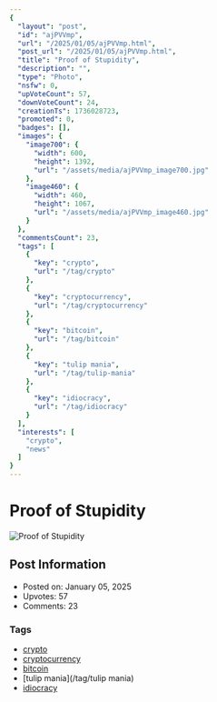 ```yaml
---
{
  "layout": "post",
  "id": "ajPVVmp",
  "url": "/2025/01/05/ajPVVmp.html",
  "post_url": "/2025/01/05/ajPVVmp.html",
  "title": "Proof of Stupidity",
  "description": "",
  "type": "Photo",
  "nsfw": 0,
  "upVoteCount": 57,
  "downVoteCount": 24,
  "creationTs": 1736028723,
  "promoted": 0,
  "badges": [],
  "images": {
    "image700": {
      "width": 600,
      "height": 1392,
      "url": "/assets/media/ajPVVmp_image700.jpg"
    },
    "image460": {
      "width": 460,
      "height": 1067,
      "url": "/assets/media/ajPVVmp_image460.jpg"
    }
  },
  "commentsCount": 23,
  "tags": [
    {
      "key": "crypto",
      "url": "/tag/crypto"
    },
    {
      "key": "cryptocurrency",
      "url": "/tag/cryptocurrency"
    },
    {
      "key": "bitcoin",
      "url": "/tag/bitcoin"
    },
    {
      "key": "tulip mania",
      "url": "/tag/tulip-mania"
    },
    {
      "key": "idiocracy",
      "url": "/tag/idiocracy"
    }
  ],
  "interests": [
    "crypto",
    "news"
  ]
}
---
```


# Proof of Stupidity

![Proof of Stupidity](/assets/media/ajPVVmp_image700.jpg)

## Post Information

- Posted on: January 05, 2025
- Upvotes: 57
- Comments: 23

### Tags

- [crypto](/tag/crypto)
- [cryptocurrency](/tag/cryptocurrency)
- [bitcoin](/tag/bitcoin)
- [tulip mania](/tag/tulip mania)
- [idiocracy](/tag/idiocracy)
